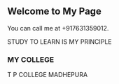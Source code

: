 ## Welcome to My Page

You can call me at +917631359012.

STUDY TO LEARN IS MY PRINCIPLE
### MY COLLEGE
T P COLLEGE MADHEPURA


